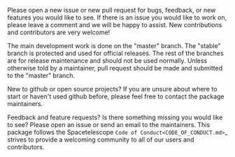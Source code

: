 Please open a new issue or new pull request for bugs, feedback, or new features
you would like to see. If there is an issue you would like to work on, please
leave a comment and we will be happy to assist. New contributions and
contributors are very welcome!

The main development work is done on the "master" branch. The "stable" branch is
protected and used for official releases. The rest of the branches are for
release maintenance and should not be used normally. Unless otherwise told by a
maintainer, pull request should be made and submitted to the "master" branch.

New to github or open source projects? If you are unsure about where to start or
haven't used github before, please feel free to contact the package maintainers.

Feedback and feature requests? Is there something missing you would like to see?
Please open an issue or send an email to the maintainers. This package follows
the Spacetelescope `Code of Conduct<CODE_OF_CONDUCT.md>`_ strives to provide a
welcoming community to all of our users and contributors.
